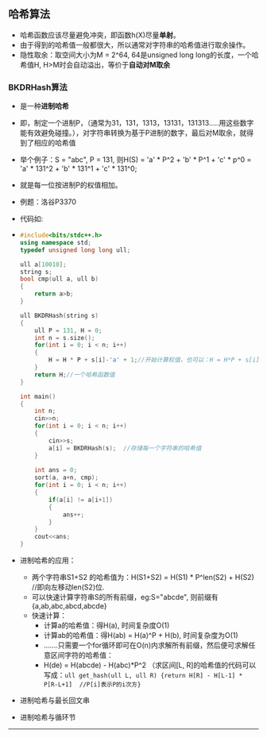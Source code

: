 ## 哈希算法
* 哈希函数应该尽量避免冲突，即函数h(X)尽量**单射**。
* 由于得到的哈希值一般都很大，所以通常对字符串的哈希值进行取余操作。
* 隐性取余：取空间大小为M = 2^64, 64是unsigned long long的长度，一个哈希值H, H>M时会自动溢出，等价于**自动对M取余**
  
### BKDRHash算法
* 是一种**进制哈希**
* 即，制定一个进制P，（通常为31，131，1313，13131，131313.....用这些数字能有效避免碰撞。），对字符串转换为基于P进制的数字，最后对M取余，就得到了相应的哈希值
* 举个例子：S = "abc", P = 131, 则H(S) = 'a' * P^2 + 'b' * P^1 + 'c' * p^0 = 'a' * 131^2 + 'b' * 131^1 + 'c' * 131^0;
* 就是每一位按进制P的权值相加。
* 例题：洛谷P3370
* 代码如:
*  ```c++
   #include<bits/stdc++.h>
   using namespace std;
   typedef unsigned long long ull;

   ull a[10010];
   string s;
   bool cmp(ull a, ull b)
   {
       return a>b;
   }

   ull BKDRHash(string s)
   {
       ull P = 131, H = 0;
       int n = s.size();
       for(int i = 0; i < n; i++)
       {
           H = H * P + s[i]-'a' + 1;//开始计算权值，也可以：H = H*P + s[i];字符转换为数字。
       }
       return H;//一个哈希函数值
   }

   int main()
   {  
       int n; 
       cin>>n;
       for(int i = 0; i < n; i++)
       {
           cin>>s;
           a[i] = BKDRHash(s);  //存储每一个字符串的哈希值
       }
    
       int ans = 0;
       sort(a, a+n, cmp);
       for(int i = 0; i < n; i++)
       {
           if(a[i] != a[i+1])
           {
               ans++;
           } 
       }
       cout<<ans;
   }
   ```

* 进制哈希的应用：
  * 两个字符串S1+S2 的哈希值为：H(S1+S2) = H(S1) * P^len(S2) + H(S2) //即向左移动len(S2)位.
  * 可以快速计算字符串S的所有前缀，eg:S="abcde", 则前缀有{a,ab,abc,abcd,abcde}
  * 快速计算：
    * 计算a的哈希值：得H(a), 时间复杂度O(1)
    * 计算ab的哈希值：得H(ab) = H(a)^P + H(b), 时间复杂度为O(1)
    * .......只需要一个for循环即可在O(n)内求解所有前缀，然后便可求解任意区间字符的哈希值：
    * H(de) = H(abcde) - H(abc)*P^2  （求区间[L, R]的哈希值的代码可以写成：`ull get_hash(ull L, ull R) {return H[R] - H[L-1] * P[R-L+1]  //P[i]表示P的i次方}`


* 进制哈希与最长回文串
* 进制哈希与循环节
------------

 
   
